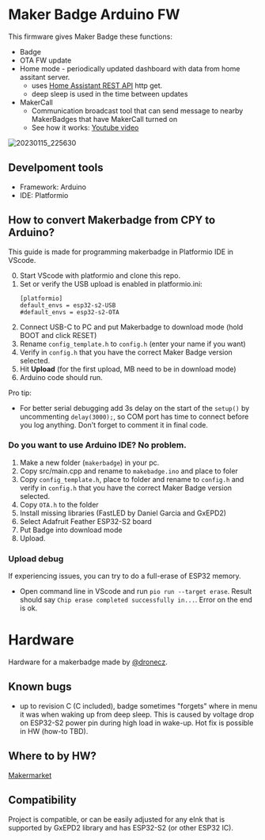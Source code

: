 # Maker Badge Arduino FW
This firmware gives Maker Badge these functions:
* Badge
* OTA FW update
* Home mode - periodically updated dashboard with data from home assitant server. 
  * uses [Home Assistant REST API](https://developers.home-assistant.io/docs/api/rest/) http get.
  * deep sleep is used in the time between updates
* MakerCall
  * Communication broadcast tool that can send message to nearby MakerBadges that have MakerCall turned on
  * See how it works: [Youtube video](TBD)

![20230115_225630](https://user-images.githubusercontent.com/25552139/212756508-df7927dd-351f-4965-90e9-c199fa787e72.jpg)

## Develpoment tools
* Framework: Arduino
* IDE: Platformio

## How to convert Makerbadge from CPY to Arduino?

This guide is made for programming makerbadge in Platformio IDE in VScode.

0. Start VScode with platformio and clone this repo.
1. Set or verify the USB upload is enabled in platformio.ini:
    ```
    [platformio]
    default_envs = esp32-s2-USB
    #default_envs = esp32-s2-OTA
    ```
2. Connect USB-C to PC and put Makerbadge to download mode (hold BOOT and click RESET)
3. Rename `config_template.h` to `config.h` (enter your name if you want)
4. Verify in `config.h` that you have the correct Maker Badge version selected.
5. Hit **Upload** (for the first upload, MB need to be in download mode)
6. Arduino code should run. 

Pro tip: 
* For better serial debugging add 3s delay on the start of the `setup()` by uncommenting `delay(3000);`, so COM port has time to connect before you log anything. Don't forget to comment it in final code. 

### Do you want to use Arduino IDE? No problem.

1. Make a new folder (`makerbadge`) in your pc.
2. Copy src/main.cpp and rename to `makebadge.ino` and place to foler
3. Copy `config_template.h`, place to folder and rename to `config.h` and verify in `config.h` that you have the correct Maker Badge version selected.
4. Copy `OTA.h` to the folder
5. Install missing libraries (FastLED by Daniel Garcia and GxEPD2)
6. Select Adafruit Feather ESP32-S2 board
7. Put Badge into download mode
8. Upload.

### Upload debug

If experiencing issues, you can try to do a full-erase of ESP32 memory.
* Open command line in VScode and run `pio run --target erase`. Result should say `Chip erase completed successfully in...`. Error on the end is ok.

# Hardware
Hardware for a makerbadge made by [@dronecz](https://github.com/dronecz/maker_badge).

## Known bugs
* up to revision C (C included), badge sometimes "forgets" where in menu it was when waking up from deep sleep. This is caused by voltage drop on ESP32-S2 power pin during high load in wake-up. Hot fix is possible in HW (how-to TBD).

## Where to by HW? 
[Makermarket](http://makermarket.cz/)

## Compatibility
Project is compatible, or can be easily adjusted for any eInk that is supported by GxEPD2 library and has ESP32-S2 (or other ESP32 IC). 